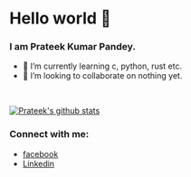 # Hello world 👋
### I am Prateek Kumar Pandey.
- 🌱 I’m currently learning c, python, rust etc.
- 👯 I’m looking to collaborate on nothing yet.
<br />

[![Prateek's github stats](https://github-readme-stats.vercel.app/api?username=prateekkp20&count_private=true&include_all_commits=true&theme=radical)](https://google.com)
<br />

### Connect with me:
- [facebook](https://www.facebook.com/prateek.kumarpandey.18/)
- [Linkedin](https://www.linkedin.com/in/prateek-kumar-pandey-6422081ba/)

